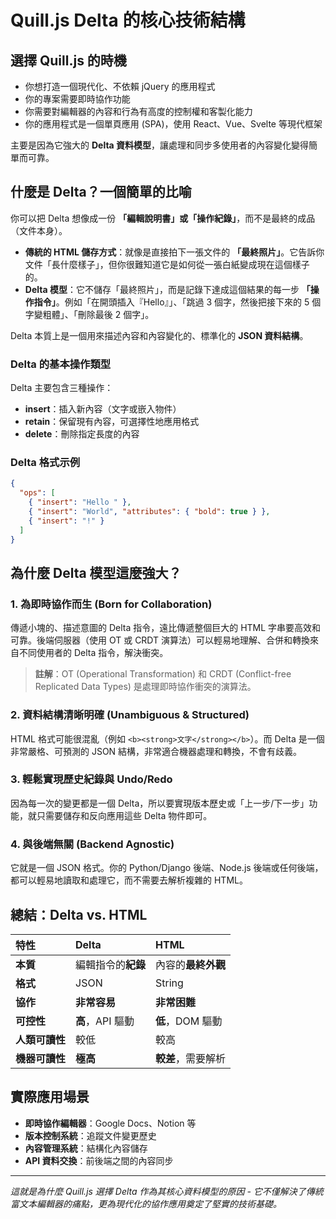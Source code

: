 # Quill.js Delta 的核心技術結構

## 選擇 Quill.js 的時機

- 你想打造一個現代化、不依賴 jQuery 的應用程式
- 你的專案需要即時協作功能
- 你需要對編輯器的內容和行為有高度的控制權和客製化能力
- 你的應用程式是一個單頁應用 (SPA)，使用 React、Vue、Svelte 等現代框架

主要是因為它強大的 **Delta 資料模型**，讓處理和同步多使用者的內容變化變得簡單而可靠。

## 什麼是 Delta？一個簡單的比喻

你可以把 Delta 想像成一份 **「編輯說明書」或「操作紀錄」**，而不是最終的成品（文件本身）。

- **傳統的 HTML 儲存方式**：就像是直接拍下一張文件的 **「最終照片」**。它告訴你文件「長什麼樣子」，但你很難知道它是如何從一張白紙變成現在這個樣子的。
- **Delta 模型**：它不儲存「最終照片」，而是記錄下達成這個結果的每一步 **「操作指令」**。例如「在開頭插入『Hello』」、「跳過 3 個字，然後把接下來的 5 個字變粗體」、「刪除最後 2 個字」。

Delta 本質上是一個用來描述內容和內容變化的、標準化的 **JSON 資料結構**。

### Delta 的基本操作類型

Delta 主要包含三種操作：

- **insert**：插入新內容（文字或嵌入物件）
- **retain**：保留現有內容，可選擇性地應用格式
- **delete**：刪除指定長度的內容

### Delta 格式示例

```json
{
  "ops": [
    { "insert": "Hello " },
    { "insert": "World", "attributes": { "bold": true } },
    { "insert": "!" }
  ]
}
```

## 為什麼 Delta 模型這麼強大？

### 1. 為即時協作而生 (Born for Collaboration)

傳遞小塊的、描述意圖的 Delta 指令，遠比傳遞整個巨大的 HTML 字串要高效和可靠。後端伺服器（使用 OT 或 CRDT 演算法）可以輕易地理解、合併和轉換來自不同使用者的 Delta 指令，解決衝突。

> **註解**：OT (Operational Transformation) 和 CRDT (Conflict-free Replicated Data Types) 是處理即時協作衝突的演算法。

### 2. 資料結構清晰明確 (Unambiguous & Structured)

HTML 格式可能很混亂（例如 `<b><strong>文字</strong></b>`）。而 Delta 是一個非常嚴格、可預測的 JSON 結構，非常適合機器處理和轉換，不會有歧義。

### 3. 輕鬆實現歷史紀錄與 Undo/Redo

因為每一次的變更都是一個 Delta，所以要實現版本歷史或「上一步/下一步」功能，就只需要儲存和反向應用這些 Delta 物件即可。

### 4. 與後端無關 (Backend Agnostic)

它就是一個 JSON 格式。你的 Python/Django 後端、Node.js 後端或任何後端，都可以輕易地讀取和處理它，而不需要去解析複雜的 HTML。

## 總結：Delta vs. HTML

| 特性 | Delta | HTML |
| :--- | :--- | :--- |
| **本質** | 編輯指令的**紀錄** | 內容的**最終外觀** |
| **格式** | JSON | String |
| **協作** | **非常容易** | **非常困難** |
| **可控性** | **高**，API 驅動 | **低**，DOM 驅動 |
| **人類可讀性** | 較低 | 較高 |
| **機器可讀性** | **極高** | **較差**，需要解析 |

## 實際應用場景

- **即時協作編輯器**：Google Docs、Notion 等
- **版本控制系統**：追蹤文件變更歷史
- **內容管理系統**：結構化內容儲存
- **API 資料交換**：前後端之間的內容同步

---

*這就是為什麼 Quill.js 選擇 Delta 作為其核心資料模型的原因 - 它不僅解決了傳統富文本編輯器的痛點，更為現代化的協作應用奠定了堅實的技術基礎。*